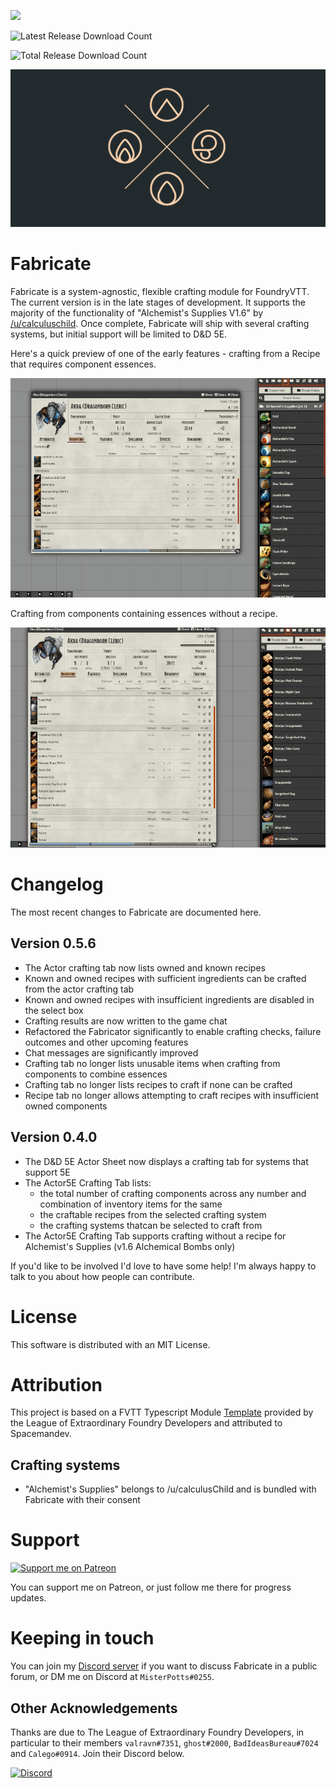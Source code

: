 ![](https://img.shields.io/badge/Foundry-v0.7.9-informational)
<!--- Downloads @ Latest Badge -->
![Latest Release Download Count](https://img.shields.io/github/downloads/misterpotts/fabricate/latest/total?sort=semver&style=for-the-badge)
<!--- Downloads @ Latest Badge -->
![Total Release Download Count](https://img.shields.io/github/downloads/misterpotts/fabricate/total?label=total%20downloads&style=for-the-badge)

<!--- Forge Bazaar Install % Badge -->
<!--- replace <your-module-name> with the `name` in your manifest -->
<!--- ![Forge Installs](https://img.shields.io/badge/dynamic/json?label=Forge%20Installs&query=package.installs&suffix=%25&url=https%3A%2F%2Fforge-vtt.com%2Fapi%2Fbazaar%2Fpackage%2Ffabricate&colorB=4aa94a) -->

![](/screens/fabricate-repo-preview.png)

# Fabricate

Fabricate is a system-agnostic, flexible crafting module for FoundryVTT. The current version is in the late stages of 
development. It supports the majority of the functionality of "Alchemist's Supplies V1.6" by [/u/calculuschild](https://www.reddit.com/user/calculuschild/). 
Once complete, Fabricate will ship with several crafting systems, but initial support will be limited to D&D 5E.

Here's a quick preview of one of the early features - crafting from a Recipe that requires component essences.

![](/screens/fabricate-preview-3.gif)

Crafting from components containing essences without a recipe.

![](/screens/fabricate-preview-5.gif)

# Changelog

The most recent changes to Fabricate are documented here.

## Version 0.5.6

- The Actor crafting tab now lists owned and known recipes 
- Known and owned recipes with sufficient ingredients can be crafted from the actor crafting tab
- Known and owned recipes with insufficient ingredients are disabled in the select box
- Crafting results are now written to the game chat  
- Refactored the Fabricator significantly to enable crafting checks, failure outcomes and other upcoming features
- Chat messages are significantly improved 
- Crafting tab no longer lists unusable items when crafting from components to combine essences 
- Crafting tab no longer lists recipes to craft if none can be crafted
- Recipe tab no longer allows attempting to craft recipes with insufficient owned components 

## Version 0.4.0
- The D&D 5E Actor Sheet now displays a crafting tab for systems that support 5E
- The Actor5E Crafting Tab lists:
    - the total number of crafting components across any number and combination of inventory items for the same
    - the craftable recipes from the selected crafting system
    - the crafting systems thatcan be selected to craft from
- The Actor5E Crafting Tab supports crafting without a recipe for Alchemist's Supplies (v1.6 Alchemical Bombs only)

If you'd like to be involved I'd love to have some help! I'm always happy to talk to you about how people can contribute.

# License
This software is distributed with an MIT License.

# Attribution
This project is based on a FVTT Typescript Module [Template](https://github.com/League-of-Foundry-Developers/foundry-typescript-template) provided 
by the League of Extraordinary Foundry Developers and attributed to Spacemandev.

## Crafting systems

- "Alchemist's Supplies" belongs to /u/calculusChild and is bundled with Fabricate with their consent 

# Support

[![Support me on Patreon](https://img.shields.io/endpoint.svg?url=https%3A%2F%2Fshieldsio-patreon.vercel.app%2Fapi%3Fusername%3Dmisterpotts%26type%3Dpatrons&style=for-the-badge)](https://patreon.com/misterpotts)

You can support me on Patreon, or just follow me there for progress updates. 

# Keeping in touch

You can join my [Discord server](https://discord.gg/QNGn6cznJs) if you want to discuss Fabricate in a public forum, or DM me on Discord at `MisterPotts#0255`.

## Other Acknowledgements

Thanks are due to The League of Extraordinary Foundry Developers, in particular to their members `valravn#7351`, `ghost#2000`, `BadIdeasBureau#7024` and `Calego#0914`. Join their Discord below.

[![Discord](https://img.shields.io/discord/732325252788387980)](https://discord.gg/DrrcCtKF4C)
